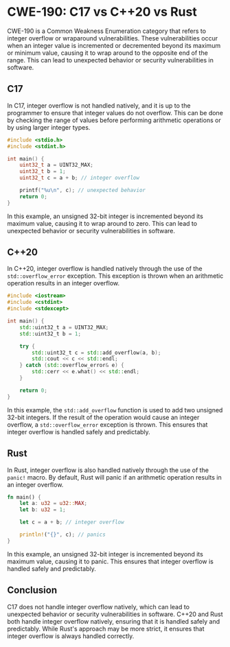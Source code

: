 # CWE-190: C17 vs C++20 vs Rust

CWE-190 is a Common Weakness Enumeration category that refers to integer overflow or wraparound 
vulnerabilities. These vulnerabilities occur when an integer value is incremented or decremented 
beyond its maximum or minimum value, causing it to wrap around to the opposite end of the range. 
This can lead to unexpected behavior or security vulnerabilities in software.

## C17

In C17, integer overflow is not handled natively, and it is up to the programmer to ensure that 
integer values do not overflow. This can be done by checking the range of values before performing 
arithmetic operations or by using larger integer types.

```c
#include <stdio.h>
#include <stdint.h>

int main() {
    uint32_t a = UINT32_MAX;
    uint32_t b = 1;
    uint32_t c = a + b; // integer overflow

    printf("%u\n", c); // unexpected behavior
    return 0;
}
```

In this example, an unsigned 32-bit integer is incremented beyond its maximum value, causing it to 
wrap around to zero. This can lead to unexpected behavior or security vulnerabilities in software.

## C++20

In C++20, integer overflow is handled natively through the use of the `std::overflow_error` 
exception. This exception is thrown when an arithmetic operation results in an integer overflow.

```cpp
#include <iostream>
#include <cstdint>
#include <stdexcept>

int main() {
    std::uint32_t a = UINT32_MAX;
    std::uint32_t b = 1;

    try {
        std::uint32_t c = std::add_overflow(a, b);
        std::cout << c << std::endl;
    } catch (std::overflow_error& e) {
        std::cerr << e.what() << std::endl;
    }

    return 0;
}
```

In this example, the `std::add_overflow` function is used to add two unsigned 32-bit integers. If 
the result of the operation would cause an integer overflow, a `std::overflow_error` exception is 
thrown. This ensures that integer overflow is handled safely and predictably.

## Rust

In Rust, integer overflow is also handled natively through the use of the `panic!` macro. By 
default, Rust will panic if an arithmetic operation results in an integer overflow.

```rust
fn main() {
    let a: u32 = u32::MAX;
    let b: u32 = 1;

    let c = a + b; // integer overflow

    println!("{}", c); // panics
}
```

In this example, an unsigned 32-bit integer is incremented beyond its maximum value, causing it to 
panic. This ensures that integer overflow is handled safely and predictably.

## Conclusion

C17 does not handle integer overflow natively, which can lead to unexpected behavior or security 
vulnerabilities in software. C++20 and Rust both handle integer overflow natively, ensuring that it 
is handled safely and predictably. While Rust's approach may be more strict, it ensures that 
integer overflow is always handled correctly.
